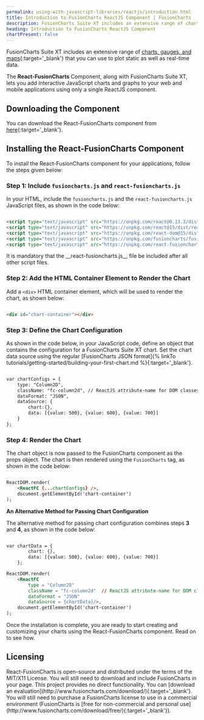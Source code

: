 ```yaml
---
permalink: using-with-javascript-libraries/reactjs/introduction.html
title: Introduction to FusionCharts ReactJS Component | FusionCharts
description: FusionCharts Suite XT includes an extensive range of charts, gauges, and maps that you can use to plot static as well as real-time data.
heading: Introduction to FusionCharts ReactJS Component
chartPresent: false
---
```


FusionCharts Suite XT includes an extensive range of [charts, gauges, and maps](http://www.fusioncharts.com/charts/){:target='_blank'} that you can use to plot static as well as real-time data.

The __React-FusionCharts__ Component, along with FusionCharts Suite XT, lets you add interactive JavaScript charts and graphs to your web and mobile applications using only a single ReactJS component.

## Downloading the Component

You can download the React-FusionCharts component from [here](http://www.fusioncharts.com/reactjs-charts/){:target='_blank'}.

## Installing the React-FusionCharts Component

To install the React-FusionCharts component for your applications, follow the steps given below:

### Step 1: Include `fusioncharts.js` and `react-fusioncharts.js`

In your HTML, include the `fusioncharts.js` and the `react-fusioncharts.js` JavaScript files, as shown in the code below:

```html

<script type="text/javascript" src="https://unpkg.com/react@0.13.3/dist/JSXTransformer.js"></script>
<script type="text/javascript" src="https://unpkg.com/react@15/dist/react.min.js"></script>
<script type="text/javascript" src="https://unpkg.com/react-dom@15/dist/react-dom.min.js"></script>
<script type="text/javascript" src="https://unpkg.com/fusioncharts/fusioncharts.js"></script>
<script type="text/javascript" src="https://unpkg.com/react-fusioncharts/dist/react-fusioncharts.js"></script>

```

<p class="text-info"> It is mandatory that the __react-fusioncharts.js__ file be included after all other script files. </p>

### Step 2: Add the HTML Container Element to Render the Chart

Add a `<div>` HTML container element, which will be used to render the chart, as shown below:

```html

<div id="chart-container"></div>

```

### Step 3: Define the Chart Configuration

As shown in the code below, in your JavaScript code, define an object that contains the configuration for a FusionCharts Suite XT chart. Set the chart data source using the regular [FusionCharts JSON format]{% linkTo tutorials/getting-started/building-your-first-chart.md %}{:target='_blank'}.

```html

var chartConfigs = {
    type: "Column2D",
    className: "fc-column2d", // ReactJS attribute-name for DOM classes
    dataFormat: "JSON",
    dataSource: {
        chart:{},
        data: [{value: 500}, {value: 600}, {value: 700}]
    }
};

```

### Step 4: Render the Chart

The chart object is now passed to the FusionCharts component as the props object. The chart is then rendered using the `FusionCharts` tag, as shown in the code below:

```html

ReactDOM.render(
    <ReactFC {...chartConfigs} />,
    document.getElementById('chart-container')
);

```

__An Alternative Method for Passing Chart Configuration__

The alternative method for passing chart configuration combines steps __3__ and __4__, as shown in the code below:

```html

var chartData = {
        chart: {},
        data: [{value: 500}, {value: 600}, {value: 700}]
    };

ReactDOM.render(
    <ReactFC
        type = "Column2D"
        className = "fc-column2d"  // ReactJS attribute-name for DOM classes
        dataFormat = "JSON"
        dataSource = {chartData}/>,
    document.getElementById('chart-container')
);

```


Once the installation is complete, you are ready to start creating and customizing your charts using the React-FusionCharts component. Read on to see how.

## Licensing
<p class="text-info">
React-FusionCharts is open-source and distributed under the terms of the MIT/X11 License. You will still need to download and include FusionCharts in your page. This project provides no direct functionality. You can [download an evaluation](http://www.fusioncharts.com/download/){:target='_blank'}. You will still need to purchase a FusionCharts license to use in a commercial environment (FusionCharts is [free for non-commercial and personal use](http://www.fusioncharts.com/download/free/){:target='_blank'}).
</p>